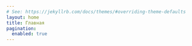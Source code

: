 ```yaml
---
# See: https://jekyllrb.com/docs/themes/#overriding-theme-defaults
layout: home
title: Главная
pagination:
  enabled: true
---
```


